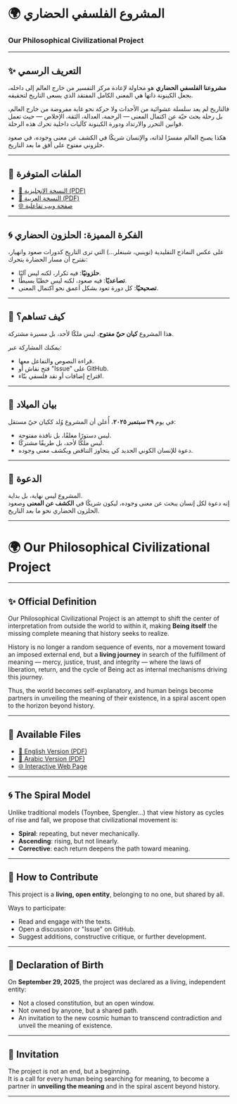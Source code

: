 # 🌍 المشروع الفلسفي الحضاري  
### Our Philosophical Civilizational Project  

---

## ✨ التعريف الرسمي  

**مشروعنا الفلسفي الحضاري** هو محاولة لإعادة مركز التفسير من خارج العالم إلى داخله، بجعل الكينونة ذاتها هي المعنى الكامل المفتقد الذي يسعى التاريخ لتحقيقه.  

فالتاريخ لم يعد سلسلة عشوائية من الأحداث ولا حركة نحو غاية مفروضة من خارج العالم، بل رحلة بحث حيّة عن اكتمال المعنى — الرحمة، العدالة، الثقة، الإخلاص — حيث تعمل قوانين التحرر والارتداد ودورة الكينونة كآليات داخلية تحرك هذه الرحلة.  

هكذا يصبح العالم مفسرًا لذاته، والإنسان شريكًا في الكشف عن معنى وجوده، في صعود حلزوني مفتوح على أفق ما بعد التاريخ.  

---

## 📘 الملفات المتوفرة  

- [📄 النسخة الإنجليزية (PDF)](./Our_Philosophical_Civilizational_Project_30-09-2025.pdf)  
- [📄 النسخة العربية (PDF)](./المشروع_الفلسفي_الحضاري_30-09-2025.pdf)  
- [🌐 صفحة ويب تفاعلية](./index.html)  

---

## 🌀 الفكرة المميزة: الحلزون الحضاري  

على عكس النماذج التقليدية (توينبي، شبنغلر…) التي ترى التاريخ كدورات صعود وانهيار، نقترح أن مسار الحضارة يتحرك:  

- **حلزونيًا**: فيه تكرار، لكنه ليس آليًا.  
- **تصاعديًا**: فيه صعود، لكنه ليس خطيًا بسيطًا.  
- **تصحيحيًا**: كل دورة تعود بشكل أعمق نحو اكتمال المعنى.  

---

## 🤝 كيف تساهم؟  

هذا المشروع **كيان حيّ مفتوح**، ليس ملكًا لأحد، بل مسيرة مشتركة.  

يمكنك المشاركة عبر:  
- قراءة النصوص والتفاعل معها.  
- فتح نقاش أو "Issue" على GitHub.  
- اقتراح إضافات أو نقد فلسفي بنّاء.  

---

## 📜 بيان الميلاد  

في يوم **٢٩ سبتمبر ٢٠٢٥**، أُعلن أن المشروع وُلد ككيان حيّ مستقل:  
- ليس دستورًا مغلقًا، بل نافذة مفتوحة.  
- ليس ملكًا لأحد، بل طريقًا مشتركًا.  
- دعوة للإنسان الكوني الجديد كي يتجاوز التناقض ويكشف معنى وجوده.  

---

## 🌱 الدعوة  

المشروع ليس نهاية، بل بداية.  
إنه دعوة لكل إنسان يبحث عن معنى وجوده، ليكون شريكًا في **الكشف عن المعنى** وصعود الحلزون الحضاري نحو ما بعد التاريخ.  

---

# 🌍 Our Philosophical Civilizational Project  

---

## ✨ Official Definition  

Our Philosophical Civilizational Project is an attempt to shift the center of interpretation from outside the world to within it, making **Being itself** the missing complete meaning that history seeks to realize.  

History is no longer a random sequence of events, nor a movement toward an imposed external end, but a **living journey** in search of the fulfillment of meaning — mercy, justice, trust, and integrity — where the laws of liberation, return, and the cycle of Being act as internal mechanisms driving this journey.  

Thus, the world becomes self-explanatory, and human beings become partners in unveiling the meaning of their existence, in a spiral ascent open to the horizon beyond history.  

---

## 📘 Available Files  

- [📄 English Version (PDF)](./Our_Philosophical_Civilizational_Project_30-09-2025.pdf)  
- [📄 Arabic Version (PDF)](./المشروع_الفلسفي_الحضاري_30-09-2025.pdf)  
- [🌐 Interactive Web Page](./index.html)  

---

## 🌀 The Spiral Model  

Unlike traditional models (Toynbee, Spengler…) that view history as cycles of rise and fall, we propose that civilizational movement is:  

- **Spiral**: repeating, but never mechanically.  
- **Ascending**: rising, but not linearly.  
- **Corrective**: each return deepens the path toward meaning.  

---

## 🤝 How to Contribute  

This project is a **living, open entity**, belonging to no one, but shared by all.  

Ways to participate:  
- Read and engage with the texts.  
- Open a discussion or "Issue" on GitHub.  
- Suggest additions, constructive critique, or further development.  

---

## 📜 Declaration of Birth  

On **September 29, 2025**, the project was declared as a living, independent entity:  
- Not a closed constitution, but an open window.  
- Not owned by anyone, but a shared path.  
- An invitation to the new cosmic human to transcend contradiction and unveil the meaning of existence.  

---

## 🌱 Invitation  

The project is not an end, but a beginning.  
It is a call for every human being searching for meaning, to become a partner in **unveiling the meaning** and in the spiral ascent beyond history.  

---

